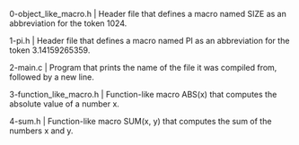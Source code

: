 0-object_like_macro.h | Header file that defines a macro named SIZE as an abbreviation for the token 1024.

1-pi.h | Header file that defines a macro named PI as an abbreviation for the token 3.14159265359.

2-main.c | Program that prints the name of the file it was compiled from, followed by a new line.

3-function_like_macro.h | Function-like macro ABS(x) that computes the absolute value of a number x.

4-sum.h | Function-like macro SUM(x, y) that computes the sum of the numbers x and y.
